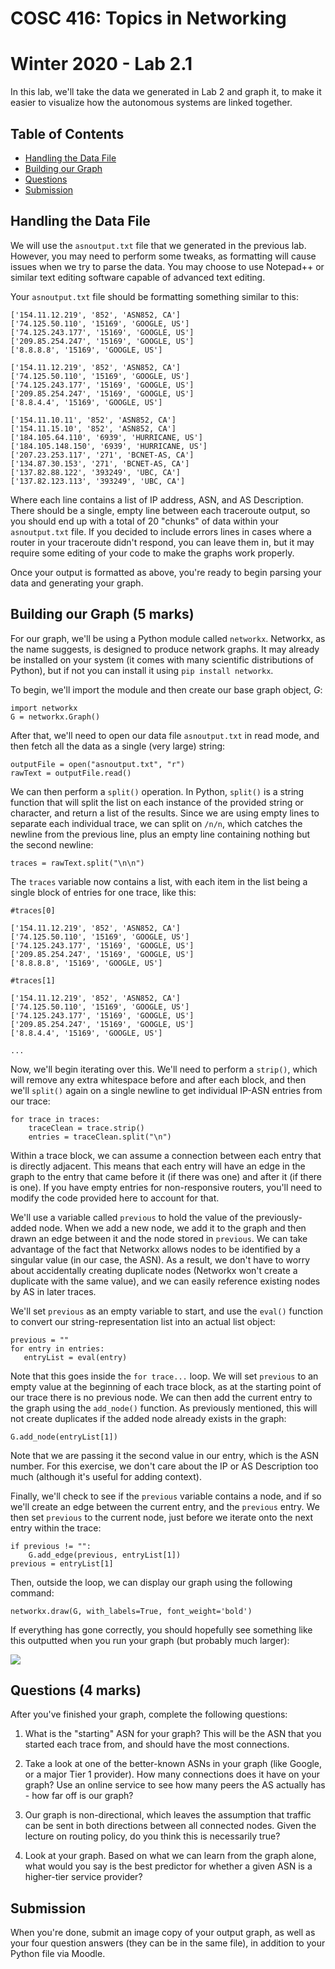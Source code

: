 # COSC 416: Topics in Networking
# Winter 2020 - Lab 2.1

In this lab, we'll take the data we generated in Lab 2 and graph it, to make it easier to visualize how the autonomous systems are linked together.

## Table of Contents
- [Handling the Data File](#data)
- [Building our Graph](#graph)
- [Questions](#questions)
- [Submission](#sub)

<a name="data"></a>
## Handling the Data File

We will use the ```asnoutput.txt``` file that we generated in the previous lab. However, you may need to perform some tweaks, as formatting will cause issues when we try to parse the data. You may choose to use Notepad++ or similar text editing software capable of advanced text editing.

Your ```asnoutput.txt``` file should be formatting something similar to this:

```
['154.11.12.219', '852', 'ASN852, CA']
['74.125.50.110', '15169', 'GOOGLE, US']
['74.125.243.177', '15169', 'GOOGLE, US']
['209.85.254.247', '15169', 'GOOGLE, US']
['8.8.8.8', '15169', 'GOOGLE, US']

['154.11.12.219', '852', 'ASN852, CA']
['74.125.50.110', '15169', 'GOOGLE, US']
['74.125.243.177', '15169', 'GOOGLE, US']
['209.85.254.247', '15169', 'GOOGLE, US']
['8.8.4.4', '15169', 'GOOGLE, US']

['154.11.10.11', '852', 'ASN852, CA']
['154.11.15.10', '852', 'ASN852, CA']
['184.105.64.110', '6939', 'HURRICANE, US']
['184.105.148.150', '6939', 'HURRICANE, US']
['207.23.253.117', '271', 'BCNET-AS, CA']
['134.87.30.153', '271', 'BCNET-AS, CA']
['137.82.88.122', '393249', 'UBC, CA']
['137.82.123.113', '393249', 'UBC, CA']
```

Where each line contains a list of IP address, ASN, and AS Description. There should be a single, empty line between each traceroute output, so you should end up with a total of 20 "chunks" of data within your ```asnoutput.txt``` file. If you decided to include errors lines in cases where a router in your traceroute didn't respond, you can leave them in, but it may require some editing of your code to make the graphs work properly.

Once your output is formatted as above, you're ready to begin parsing your data and generating your graph.

<a name="graph"></a>
## Building our Graph (5 marks)

For our graph, we'll be using a Python module called ```networkx```. Networkx, as the name suggests, is designed to produce network graphs. It may already be installed on your system (it comes with many scientific distributions of Python), but if not you can install it using ```pip install networkx```.

To begin, we'll import the module and then create our base graph object, *G*:

```
import networkx
G = networkx.Graph()
```

After that, we'll need to open our data file ```asnoutput.txt``` in read mode, and then fetch all the data as a single (very large) string:

```
outputFile = open("asnoutput.txt", "r")
rawText = outputFile.read()
```

We can then perform a ```split()``` operation. In Python, ```split()``` is a string function that will split the list on each instance of the provided string or character, and return a list of the results. Since we are using empty lines to separate each individual trace, we can split on ```/n/n```, which catches the newline from the previous line, plus an empty line containing nothing but the second newline:

```
traces = rawText.split("\n\n")
```

The ```traces``` variable now contains a list, with each item in the list being a single block of entries for one trace, like this:

```
#traces[0]

['154.11.12.219', '852', 'ASN852, CA']
['74.125.50.110', '15169', 'GOOGLE, US']
['74.125.243.177', '15169', 'GOOGLE, US']
['209.85.254.247', '15169', 'GOOGLE, US']
['8.8.8.8', '15169', 'GOOGLE, US']

#traces[1]

['154.11.12.219', '852', 'ASN852, CA']
['74.125.50.110', '15169', 'GOOGLE, US']
['74.125.243.177', '15169', 'GOOGLE, US']
['209.85.254.247', '15169', 'GOOGLE, US']
['8.8.4.4', '15169', 'GOOGLE, US']

...
```

Now, we'll begin iterating over this. We'll need to perform a ```strip()```, which will remove any extra whitespace before and after each block, and then we'll ```split()``` again on a single newline to get individual IP-ASN entries from our trace:

```
for trace in traces:
    traceClean = trace.strip()
	entries = traceClean.split("\n")
```

Within a trace block, we can assume a connection between each entry that is directly adjacent. This means that each entry will have an edge in the graph to the entry that came before it (if there was one) and after it (if there is one). If you have empty entries for non-responsive routers, you'll need to modify the code provided here to account for that.

We'll use a variable called ```previous``` to hold the value of the previously-added node. When we add a new node, we add it to the graph and then drawn an edge between it and the node stored in ```previous```. We can take advantage of the fact that Networkx allows nodes to be identified by a singular value (in our case, the ASN). As a result, we don't have to worry about accidentally creating duplicate nodes (Networkx won't create a duplicate with the same value), and we can easily reference existing nodes by AS in later traces.

We'll set ```previous``` as an empty variable to start, and use the ```eval()``` function to convert our string-representation list into an actual list object:

```
previous = ""
for entry in entries:
   entryList = eval(entry)
```

Note that this goes inside the ```for trace...``` loop. We will set ```previous``` to an empty value at the beginning of each trace block, as at the starting point of our trace there is no previous node. We can then add the current entry to the graph using the ```add_node()``` function. As previously mentioned, this will not create duplicates if the added node already exists in the graph:

```
G.add_node(entryList[1])
```

Note that we are passing it the second value in our entry, which is the ASN number. For this exercise, we don't care about the IP or AS Description too much (although it's useful for adding context).

Finally, we'll check to see if the ```previous``` variable contains a node, and if so we'll create an edge between the current entry, and the ```previous``` entry. We then set ```previous``` to the current node, just before we iterate onto the next entry within the trace:

```
if previous != "":
    G.add_edge(previous, entryList[1])
previous = entryList[1]
```

Then, outside the loop, we can display our graph using the following command:

```
networkx.draw(G, with_labels=True, font_weight='bold')
```

If everything has gone correctly, you should hopefully see something like this outputted when you run your graph (but probably much larger):

<img src="https://i.imgur.com/QBstbX3.png">

<a name="questions"></a>
## Questions (4 marks)

After you've finished your graph, complete the following questions:

1. What is the "starting" ASN for your graph? This will be the ASN that you started each trace from, and should have the most connections.

2. Take a look at one of the better-known ASNs in your graph (like Google, or a major Tier 1 provider). How many connections does it have on your graph? Use an online service to see how many peers the AS actually has - how far off is our graph?

3. Our graph is non-directional, which leaves the assumption that traffic can be sent in both directions between all connected nodes. Given the lecture on routing policy, do you think this is necessarily true?

4. Look at your graph. Based on what we can learn from the graph alone, what would you say is the best predictor for whether a given ASN is a higher-tier service provider?

<a name="sub"></a>
## Submission

When you're done, submit an image copy of your output graph, as well as your four question answers (they can be in the same file), in addition to your Python file via Moodle.
